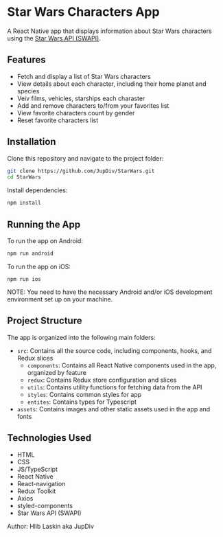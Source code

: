 # Star Wars Characters App

A React Native app that displays information about Star Wars characters using the [Star Wars API (SWAPI)](https://swapi.dev/).

## Features

- Fetch and display a list of Star Wars characters
- View details about each character, including their home planet and species
- Veiv films, vehicles, starships each charaster
- Add and remove characters to/from your favorites list
- View favorite characters count by gender
- Reset favorite characters list

## Installation

Clone this repository and navigate to the project folder:

```sh
git clone https://github.com/JupDiv/StarWars.git
cd StarWars
```

Install dependencies:

```sh
npm install
```

## Running the App

To run the app on Android:

```sh
npm run android
```

To run the app on iOS:

```
npm run ios
```

NOTE: You need to have the necessary Android and/or iOS development environment set up on your machine.

## Project Structure

The app is organized into the following main folders:

- `src`: Contains all the source code, including components, hooks, and Redux slices
  - `components`: Contains all React Native components used in the app, organized by feature
  - `redux`: Contains Redux store configuration and slices
  - `utils`: Contains utility functions for fetching data from the API
  - `styles`: Contains common styles for app
  - `entites`: Contains types for Typescript
- `assets`: Contains images and other static assets used in the app and fonts

## Technologies Used
- HTML
- CSS
- JS/TypeScript
- React Native
- React-navigation
- Redux Toolkit
- Axios
- styled-components
- Star Wars API (SWAPI)

Author: Hlib Laskin aka JupDiv
